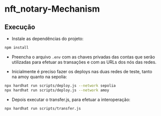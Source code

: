 # nft_notary-Mechanism

## Execução

* Instale as dependências do projeto:
```bash
npm install
```
* Preencha o arquivo `.env` com as chaves privadas das contas que serão utilizadas para efetuar as transações e com as URLs dos nós das redes.


* Inicialmente é preciso fazer os deploys nas duas redes de teste, tanto na amoy quanto na sepolia:
```bash
npx hardhat run scripts/deploy.js --network sepolia
npx hardhat run scripts/deploy.js --network amoy
```

* Depois executar o transfer.js, para efetuar a interoperação:
```bash
npx hardhat run scripts/transfer.js
```